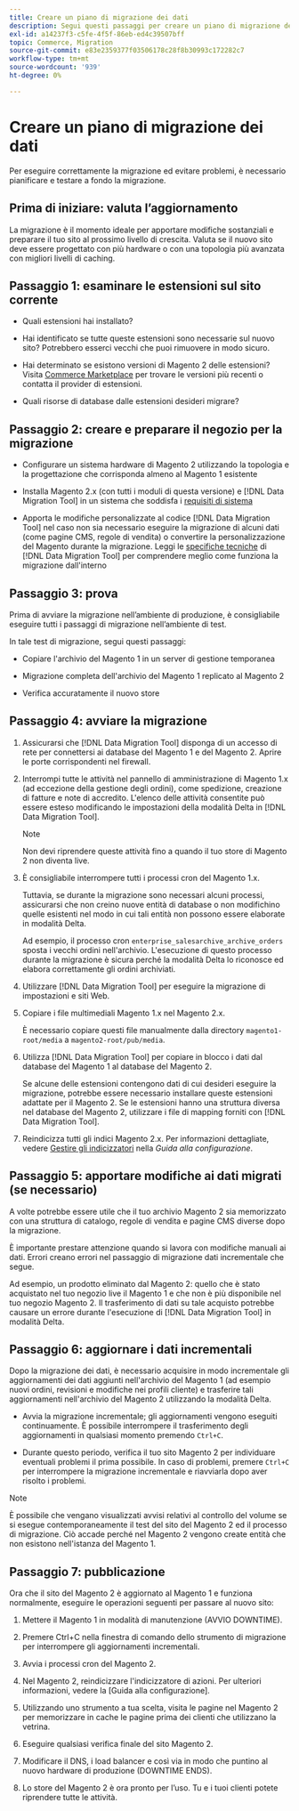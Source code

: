 ```yaml
---
title: Creare un piano di migrazione dei dati
description: Segui questi passaggi per creare un piano di migrazione dei dati per garantire un aggiornamento corretto dal Magento 1 al Magento 2.
exl-id: a14237f3-c5fe-4f5f-86eb-ed4c39507bff
topic: Commerce, Migration
source-git-commit: e83e2359377f03506178c28f8b30993c172282c7
workflow-type: tm+mt
source-wordcount: '939'
ht-degree: 0%

---
```


# Creare un piano di migrazione dei dati

Per eseguire correttamente la migrazione ed evitare problemi, è necessario pianificare e testare a fondo la migrazione.

## Prima di iniziare: valuta l’aggiornamento

La migrazione è il momento ideale per apportare modifiche sostanziali e preparare il tuo sito al prossimo livello di crescita. Valuta se il nuovo sito deve essere progettato con più hardware o con una topologia più avanzata con migliori livelli di caching.

## Passaggio 1: esaminare le estensioni sul sito corrente

* Quali estensioni hai installato?

* Hai identificato se tutte queste estensioni sono necessarie sul nuovo sito? Potrebbero esserci vecchi che puoi rimuovere in modo sicuro.

* Hai determinato se esistono versioni di Magento 2 delle estensioni? Visita [Commerce Marketplace] per trovare le versioni più recenti o contatta il provider di estensioni.

* Quali risorse di database dalle estensioni desideri migrare?

## Passaggio 2: creare e preparare il negozio per la migrazione

* Configurare un sistema hardware di Magento 2 utilizzando la topologia e la progettazione che corrisponda almeno al Magento 1 esistente

* Installa Magento 2.x (con tutti i moduli di questa versione) e [!DNL Data Migration Tool] in un sistema che soddisfa i [requisiti di sistema](../../installation/system-requirements.md)

* Apporta le modifiche personalizzate al codice [!DNL Data Migration Tool] nel caso non sia necessario eseguire la migrazione di alcuni dati (come pagine CMS, regole di vendita) o convertire la personalizzazione del Magento durante la migrazione. Leggi le [specifiche tecniche](technical-specification.md) di [!DNL Data Migration Tool] per comprendere meglio come funziona la migrazione dall&#39;interno

## Passaggio 3: prova

Prima di avviare la migrazione nell’ambiente di produzione, è consigliabile eseguire tutti i passaggi di migrazione nell’ambiente di test.

In tale test di migrazione, segui questi passaggi:

* Copiare l&#39;archivio del Magento 1 in un server di gestione temporanea

* Migrazione completa dell&#39;archivio del Magento 1 replicato al Magento 2

* Verifica accuratamente il nuovo store

## Passaggio 4: avviare la migrazione

1. Assicurarsi che [!DNL Data Migration Tool] disponga di un accesso di rete per connettersi ai database del Magento 1 e del Magento 2. Aprire le porte corrispondenti nel firewall.

1. Interrompi tutte le attività nel pannello di amministrazione di Magento 1.x (ad eccezione della gestione degli ordini), come spedizione, creazione di fatture e note di accredito. L&#39;elenco delle attività consentite può essere esteso modificando le impostazioni della modalità Delta in [!DNL Data Migration Tool].

   >[!NOTE]
   >
   >Non devi riprendere queste attività fino a quando il tuo store di Magento 2 non diventa live.

1. È consigliabile interrompere tutti i processi cron del Magento 1.x.

   Tuttavia, se durante la migrazione sono necessari alcuni processi, assicurarsi che non creino nuove entità di database o non modifichino quelle esistenti nel modo in cui tali entità non possono essere elaborate in modalità Delta.

   Ad esempio, il processo cron `enterprise_salesarchive_archive_orders` sposta i vecchi ordini nell&#39;archivio. L&#39;esecuzione di questo processo durante la migrazione è sicura perché la modalità Delta lo riconosce ed elabora correttamente gli ordini archiviati.

1. Utilizzare [!DNL Data Migration Tool] per eseguire la migrazione di impostazioni e siti Web.

1. Copiare i file multimediali Magento 1.x nel Magento 2.x.

   È necessario copiare questi file manualmente dalla directory `magento1-root/media` a `magento2-root/pub/media`.

1. Utilizza [!DNL Data Migration Tool] per copiare in blocco i dati dal database del Magento 1 al database del Magento 2.

   Se alcune delle estensioni contengono dati di cui desideri eseguire la migrazione, potrebbe essere necessario installare queste estensioni adattate per il Magento 2. Se le estensioni hanno una struttura diversa nel database del Magento 2, utilizzare i file di mapping forniti con [!DNL Data Migration Tool].

1. Reindicizza tutti gli indici Magento 2.x. Per informazioni dettagliate, vedere [Gestire gli indicizzatori](../../configuration/cli/manage-indexers.md) nella _Guida alla configurazione_.

## Passaggio 5: apportare modifiche ai dati migrati (se necessario)

A volte potrebbe essere utile che il tuo archivio Magento 2 sia memorizzato con una struttura di catalogo, regole di vendita e pagine CMS diverse dopo la migrazione.

È importante prestare attenzione quando si lavora con modifiche manuali ai dati. Errori creano errori nel passaggio di migrazione dati incrementale che segue.

Ad esempio, un prodotto eliminato dal Magento 2: quello che è stato acquistato nel tuo negozio live il Magento 1 e che non è più disponibile nel tuo negozio Magento 2. Il trasferimento di dati su tale acquisto potrebbe causare un errore durante l&#39;esecuzione di [!DNL Data Migration Tool] in modalità Delta.

## Passaggio 6: aggiornare i dati incrementali

Dopo la migrazione dei dati, è necessario acquisire in modo incrementale gli aggiornamenti dei dati aggiunti nell&#39;archivio del Magento 1 (ad esempio nuovi ordini, revisioni e modifiche nei profili cliente) e trasferire tali aggiornamenti nell&#39;archivio del Magento 2 utilizzando la modalità Delta.

* Avvia la migrazione incrementale; gli aggiornamenti vengono eseguiti continuamente. È possibile interrompere il trasferimento degli aggiornamenti in qualsiasi momento premendo `Ctrl+C`.

* Durante questo periodo, verifica il tuo sito Magento 2 per individuare eventuali problemi il prima possibile. In caso di problemi, premere `Ctrl+C` per interrompere la migrazione incrementale e riavviarla dopo aver risolto i problemi.

>[!NOTE]
>
>È possibile che vengano visualizzati avvisi relativi al controllo del volume se si esegue contemporaneamente il test del sito del Magento 2 ed il processo di migrazione. Ciò accade perché nel Magento 2 vengono create entità che non esistono nell&#39;istanza del Magento 1.

## Passaggio 7: pubblicazione

Ora che il sito del Magento 2 è aggiornato al Magento 1 e funziona normalmente, eseguire le operazioni seguenti per passare al nuovo sito:

1. Mettere il Magento 1 in modalità di manutenzione (AVVIO DOWNTIME).

1. Premere Ctrl+C nella finestra di comando dello strumento di migrazione per interrompere gli aggiornamenti incrementali.

1. Avvia i processi cron del Magento 2.

1. Nel Magento 2, reindicizzare l&#39;indicizzatore di azioni. Per ulteriori informazioni, vedere la [Guida alla configurazione].

1. Utilizzando uno strumento a tua scelta, visita le pagine nel Magento 2 per memorizzare in cache le pagine prima dei clienti che utilizzano la vetrina.

1. Eseguire qualsiasi verifica finale del sito Magento 2.

1. Modificare il DNS, i load balancer e così via in modo che puntino al nuovo hardware di produzione (DOWNTIME ENDS).

1. Lo store del Magento 2 è ora pronto per l’uso. Tu e i tuoi clienti potete riprendere tutte le attività.

<!-- LINK ADDRESSES -->

[Commerce Marketplace]: https://marketplace.magento.com
